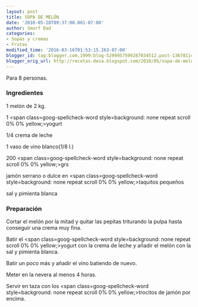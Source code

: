 ```yaml
---
layout: post
title: SOPA DE MELÓN
date: '2010-05-28T09:37:00.001-07:00'
author: Smurf Dad
categories:
- Sopas y cremas
- Frutas
modified_time: '2016-03-16T01:53:15.263-07:00'
blogger_id: tag:blogger.com,1999:blog-5299957599287034512.post-136781142745231689
blogger_orig_url: http://recetas-desa.blogspot.com/2010/05/sopa-de-melon.html
---
```


Para 8 personas.

<h3>Ingredientes</h3>
1 melón de 2 <span class=goog-spellcheck-word style=background: none repeat scroll 0% 0% yellow;>kg</span>.

1 <span class=goog-spellcheck-word style=background: none repeat scroll 0% 0% yellow;>yogurt</span>

1/4 crema de leche

1 vaso de vino blanco(1/8 l.)

200 <span class=goog-spellcheck-word style=background: none repeat scroll 0% 0% yellow;>grs</span>

jamón serrano o dulce en <span class=goog-spellcheck-word style=background: none repeat scroll 0% 0% yellow;>taquitos</span> pequeños

sal y pimienta blanca

<h3>Preparación</h3>
Cortar el melón por la mitad y quitar las pepitas triturando la pulpa hasta conseguir una crema muy fina.

Batir el <span class=goog-spellcheck-word style=background: none repeat scroll 0% 0% yellow;>yogur</span>t con la crema de leche y añadir el melón con la sal y pimienta blanca.

Batir un poco más y añadir el vino batiendo de nuevo.

Meter en la nevera al menos 4 horas.

Servir en taza con los <span class=goog-spellcheck-word style=background: none repeat scroll 0% 0% yellow;>trocitos</span> de jamón por encima.